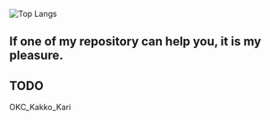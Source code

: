 ![Top Langs](https://github-readme-stats.vercel.app/api/top-langs/?username=murasakiakari&langs_count=6&layout=compact)

## If one of my repository can help you, it is my pleasure.

## TODO
OKC_Kakko_Kari
